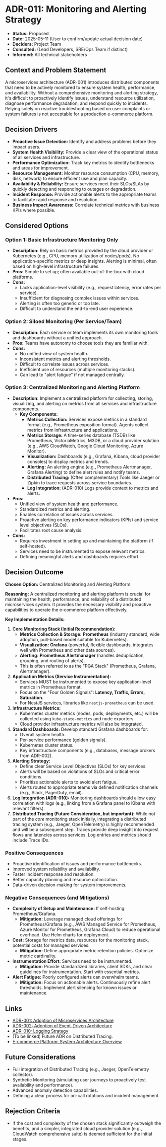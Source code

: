 # ADR-011: Monitoring and Alerting Strategy

*   **Status:** Proposed
*   **Date:** 2025-05-11 (User to confirm/update actual decision date)
*   **Deciders:** Project Team
*   **Consulted:** (Lead Developers, SRE/Ops Team if distinct)
*   **Informed:** All technical stakeholders

## Context and Problem Statement

A microservices architecture (ADR-001) introduces distributed components that need to be actively monitored to ensure system health, performance, and availability. Without a comprehensive monitoring and alerting strategy, it's difficult to proactively identify issues, understand resource utilization, diagnose performance degradation, and respond quickly to incidents. Relying solely on reactive troubleshooting based on user complaints or system failures is not acceptable for a production e-commerce platform.

## Decision Drivers

*   **Proactive Issue Detection:** Identify and address problems before they impact users.
*   **System Health Visibility:** Provide a clear view of the operational status of all services and infrastructure.
*   **Performance Optimization:** Track key metrics to identify bottlenecks and areas for improvement.
*   **Resource Management:** Monitor resource consumption (CPU, memory, disk, network) to ensure efficient use and plan capacity.
*   **Availability & Reliability:** Ensure services meet their SLOs/SLAs by quickly detecting and responding to outages or degradation.
*   **Incident Response:** Provide actionable alerts to the appropriate teams to facilitate rapid response and resolution.
*   **Business Impact Awareness:** Correlate technical metrics with business KPIs where possible.

## Considered Options

### Option 1: Basic Infrastructure Monitoring Only

*   **Description:** Rely on basic metrics provided by the cloud provider or Kubernetes (e.g., CPU, memory utilization of nodes/pods). No application-specific metrics or deep insights. Alerting is minimal, often based on high-level infrastructure failures.
*   **Pros:** Simple to set up; often available out-of-the-box with cloud platforms.
*   **Cons:**
    *   Lacks application-level visibility (e.g., request latency, error rates per service).
    *   Insufficient for diagnosing complex issues within services.
    *   Alerting is often too generic or too late.
    *   Difficult to understand the end-to-end user experience.

### Option 2: Siloed Monitoring (Per Service/Team)

*   **Description:** Each service or team implements its own monitoring tools and dashboards without a unified approach.
*   **Pros:** Teams have autonomy to choose tools they are familiar with.
*   **Cons:**
    *   No unified view of system health.
    *   Inconsistent metrics and alerting thresholds.
    *   Difficult to correlate issues across services.
    *   Inefficient use of resources (multiple monitoring stacks).
    *   Can lead to "alert fatigue" if not managed centrally.

### Option 3: Centralized Monitoring and Alerting Platform

*   **Description:** Implement a centralized platform for collecting, storing, visualizing, and alerting on metrics from all services and infrastructure components.
    *   **Key Components:**
        *   **Metrics Collection:** Services expose metrics in a standard format (e.g., Prometheus exposition format). Agents collect metrics from infrastructure and applications.
        *   **Metrics Storage:** A time-series database (TSDB) like Prometheus, VictoriaMetrics, M3DB, or a cloud provider solution (e.g., AWS CloudWatch, Google Cloud Monitoring, Azure Monitor).
        *   **Visualization:** Dashboards (e.g., Grafana, Kibana, cloud provider consoles) to display metrics and trends.
        *   **Alerting:** An alerting engine (e.g., Prometheus Alertmanager, Grafana Alerting) to define alert rules and notify teams.
        *   **Distributed Tracing:** (Often complementary) Tools like Jaeger or Zipkin to trace requests across service boundaries.
        *   **Log Integration:** (ADR-010) Logs provide context to metrics and alerts.
*   **Pros:**
    *   Unified view of system health and performance.
    *   Standardized metrics and alerting.
    *   Enables correlation of issues across services.
    *   Proactive alerting on key performance indicators (KPIs) and service level objectives (SLOs).
    *   Facilitates root cause analysis.
*   **Cons:**
    *   Requires investment in setting up and maintaining the platform (if self-hosted).
    *   Services need to be instrumented to expose relevant metrics.
    *   Defining meaningful alerts and dashboards requires effort.

## Decision Outcome

**Chosen Option:** Centralized Monitoring and Alerting Platform

**Reasoning:**
A centralized monitoring and alerting platform is crucial for maintaining the health, performance, and reliability of a distributed microservices system. It provides the necessary visibility and proactive capabilities to operate the e-commerce platform effectively.

**Key Implementation Details:**

1.  **Core Monitoring Stack (Initial Recommendation):**
    *   **Metrics Collection & Storage:** **Prometheus** (industry standard, wide adoption, pull-based model suitable for Kubernetes).
    *   **Visualization:** **Grafana** (powerful, flexible dashboards, integrates well with Prometheus and other data sources).
    *   **Alerting:** **Prometheus Alertmanager** (handles deduplication, grouping, and routing of alerts).
    *   This is often referred to as the "PGA Stack" (Prometheus, Grafana, Alertmanager).
2.  **Application Metrics (Service Instrumentation):**
    *   Services MUST be instrumented to expose key application-level metrics in Prometheus format.
    *   Focus on the "Four Golden Signals": **Latency, Traffic, Errors, Saturation**.
    *   For NestJS services, libraries like `nestjs-prometheus` can be used.
3.  **Infrastructure Metrics:**
    *   Kubernetes cluster metrics (nodes, pods, deployments, etc.) will be collected using `kube-state-metrics` and node exporters.
    *   Cloud provider infrastructure metrics will also be integrated.
4.  **Standard Dashboards:** Develop standard Grafana dashboards for:
    *   Overall system health.
    *   Per-service performance (golden signals).
    *   Kubernetes cluster status.
    *   Key infrastructure components (e.g., databases, message brokers from ADR-002).
5.  **Alerting Strategy:**
    *   Define clear Service Level Objectives (SLOs) for key services.
    *   Alerts will be based on violations of SLOs and critical error conditions.
    *   Prioritize actionable alerts to avoid alert fatigue.
    *   Alerts routed to appropriate teams via defined notification channels (e.g., Slack, PagerDuty, email).
6.  **Log Integration (ADR-010):** Monitoring dashboards should allow easy correlation with logs (e.g., linking from a Grafana panel to Kibana with relevant filters).
7.  **Distributed Tracing (Future Consideration, but important):** While not part of the *core* monitoring stack initially, integrating a distributed tracing system (e.g., Jaeger, OpenTelemetry) is highly recommended and will be a subsequent step. Traces provide deep insight into request flows and latencies across services. Log entries and metrics should include Trace IDs.

### Positive Consequences
*   Proactive identification of issues and performance bottlenecks.
*   Improved system reliability and availability.
*   Faster incident response and resolution.
*   Better capacity planning and resource optimization.
*   Data-driven decision-making for system improvements.

### Negative Consequences (and Mitigations)
*   **Complexity of Setup and Maintenance:** If self-hosting Prometheus/Grafana.
    *   **Mitigation:** Leverage managed cloud offerings for Prometheus/Grafana (e.g., AWS Managed Service for Prometheus, Azure Monitor for Prometheus, Grafana Cloud) to reduce operational overhead. Use Helm charts for deployment.
*   **Cost:** Storage for metrics data, resources for the monitoring stack, potential costs for managed services.
    *   **Mitigation:** Define appropriate metric retention policies. Optimize metric cardinality.
*   **Instrumentation Effort:** Services need to be instrumented.
    *   **Mitigation:** Provide standardized libraries, client SDKs, and clear guidelines for instrumentation. Start with essential metrics.
*   **Alert Fatigue:** Poorly configured alerts can overwhelm teams.
    *   **Mitigation:** Focus on actionable alerts. Continuously refine alert thresholds. Implement alert silencing for known issues or maintenance.

## Links

*   [ADR-001: Adoption of Microservices Architecture](./ADR-001-adoption-of-microservices-architecture.md)
*   [ADR-002: Adoption of Event-Driven Architecture](./ADR-002-adoption-of-event-driven-architecture.md)
*   [ADR-010: Logging Strategy](./ADR-010-logging-strategy.md)
*   (To be linked) Future ADR on Distributed Tracing.
*   [E-commerce Platform: System Architecture Overview](../00-system-architecture-overview.md)

## Future Considerations

*   Full integration of Distributed Tracing (e.g., Jaeger, OpenTelemetry collector).
*   Synthetic Monitoring (simulating user journeys to proactively test availability and performance).
*   Advanced anomaly detection capabilities.
*   Defining a clear process for on-call rotations and incident management.

## Rejection Criteria

*   If the cost and complexity of the chosen stack significantly outweigh the benefits, and a simpler, integrated cloud provider solution (e.g., CloudWatch comprehensive suite) is deemed sufficient for the initial stages.
